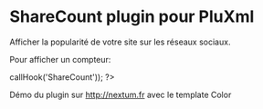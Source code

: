ShareCount plugin pour PluXml
=========

Afficher la popularité de votre site sur les réseaux sociaux.


Pour afficher un compteur:

<?php eval($plxShow->callHook('ShareCount')); ?>


Démo du plugin sur http://nextum.fr  avec le template Color 



